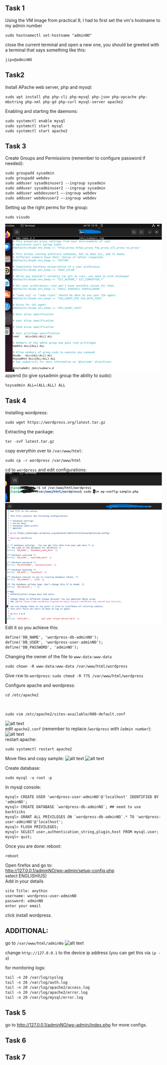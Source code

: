 ## Task 1
Using the VM image from practical 9, I had to first set the vm's hostname to my admin number
```
sudo hostnamectl set-hostname "adminNO"
```

close the current terminal and open a new one, you should be greeted with a terminal that says something like this:
```
jipx@adminNO
```

## Task2
Install APache web server, php and mysql:
```
sudo apt install php php-cli php-mysql php-json php-opcache php-mbstring php-xml php-gd php-curl mysql-server apache2
```

Enabling and starting the daemons:
```
sudo systemctl enable mysql
sudo systemctl start mysql
sudo systemctl start apache2
```

## Task 3
Create Groups and Permissions (remember to configure password if needed):
```
sudo groupadd sysadmin
sudo groupadd webdev
sudo adduser sysadminuser1 --ingroup sysadmin
sudo adduser sysadminuser2 --ingroup sysadmin
sudo adduser webdevuser1 –-ingroup webdev
sudo adduser webdevuser2 –-ingroup webdev
```

Setting up the right perms for the group:
```
sudo visudo
```
![alt text](image.png)
append (to give sysadmin group the ability to sudo):
```
%sysadmin ALL=(ALL:ALL) ALL
```

## Task 4
Installing wordpress:
```
sudo wget https://wordpress.org/latest.tar.gz
```
Extracting the package:
```
tar -xvf latest.tar.gz
```
copy everythin over to `/var/www/html`:
```
sudo cp -r wordpress /var/www/html
```
cd to `wordpress` and edit configurations:
![alt text](image-1.png)
![alt text](image-2.png)
<br> Edit it so you achieve this:
```
define('DB_NAME', 'wordpress-db-adminNO');
define('DB_USER', 'wordpress-user-adminNO');
define('DB_PASSWORD', 'adminNO');
```
Changing the owner of the file to `www-data:www-data`
```
sudo chown -R www-data:www-data /var/www/html/wordpress
```
Give rxw to `wordpress`:
```sudo chmod -R 775 /var/www/html/wordpress```

Configure apache and wordpress:
```
cd /etc/apache2
```
<br>

```
sudo vim /etc/apache2/sites-available/000-default.conf
```
![alt text](image-7.png)
<br>
edit `apache2.conf` (remember to replace /`wordpress` with /`admin number`):<br>
![alt text](image-3.png)<br>
restart apache:
```
sudo systemctl restart apache2
```

Move files and copy sample:
![alt text](image-4.png)
![alt text](image-5.png)<br>

Create database:
```
sudo mysql -u root -p
```
In mysql console:
```
mysql> CREATE USER 'wordpress-user-adminNO'@'localhost' IDENTIFIED BY 'adminNO';
mysql> CREATE DATABASE `wordpress-db-adminNO`; ## need to use backticks
mysql> GRANT ALL PRIVILEGES ON `wordpress-db-adminNO`.* TO 'wordpress-user-adminNO'@'localhost';
mysql> FLUSH PRIVILEGES;
mysql> SELECT user,authentication_string,plugin,host FROM mysql.user;
mysql> quit;
```

Once you are done:
reboot:
```
reboot
```

Open firefox and go to:<br>
http://127.0.0.1/adminNO/wp-admin/setup-config.php<br>
select ENGLISH(US) <br>
Add in your details <br>
```
site Title: anythin
username: wordpress-user-adminNO
password: adminNO
enter your email
```


click install wordpress.<br>


## ADDITIONAL:
go to `/var/www/html/adminNo`
![alt text](image-8.png)

change `http://127.0.0.1` to the device ip address (you can get this via `ip -a`)

for monitoring logs:
```
tail -n 20 /var/log/syslog
tail -n 20 /var/log/auth.log
tail -n 20 /var/log/apache2/access.log
tail -n 20 /var/log/apache2/error.log
tail -n 20 /var/log/mysql/error.log
```

## Task 5
go to http://127.0.0.1/adminNO/wp-admin/index.php for more configs.<br>
## Task 6
## Task 7

